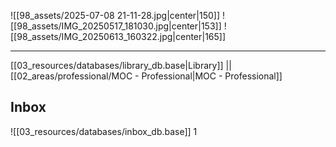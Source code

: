 ![[98_assets/2025-07-08 21-11-28.jpg|center|150]]  ![[98_assets/IMG_20250517_181030.jpg|center|153]]
 ![[98_assets/IMG_20250613_160322.jpg|center|165]]


---

[[03_resources/databases/library_db.base|Library]] || [[02_areas/professional/MOC - Professional|MOC - Professional]]

## Inbox
![[03_resources/databases/inbox_db.base]]
1